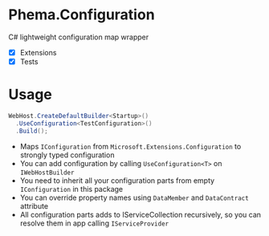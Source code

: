 # Phema.Configuration
C# lightweight configuration map wrapper

- [x] Extensions
- [x] Tests

# Usage
```csharp
WebHost.CreateDefaultBuilder<Startup>()
  .UseConfiguration<TestConfiguration>()
  .Build();
```

- Maps `IConfiguration` from `Microsoft.Extensions.Configuration` to strongly typed configuration
- You can add configuration by calling `UseConfiguration<T>` on `IWebHostBuilder`
- You need to inherit all your configuration parts from empty `IConfiguration` in this package
- You can override property names using `DataMember` and `DataContract` attribute
- All configuration parts adds to IServiceCollection recursively, so you can resolve them in app calling `IServiceProvider`
